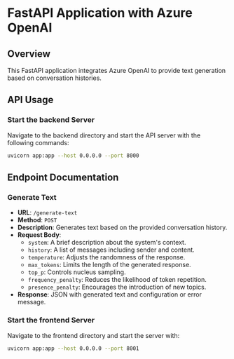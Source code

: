 # FastAPI Application with Azure OpenAI

## Overview

This FastAPI application integrates Azure OpenAI to provide text generation based on conversation histories.

## API Usage

### Start the backend Server

Navigate to the backend directory and start the API server with the following commands:

```bash
uvicorn app:app --host 0.0.0.0 --port 8000
```

## Endpoint Documentation

### Generate Text

- **URL**: `/generate-text`
- **Method**: `POST`
- **Description**: Generates text based on the provided conversation history.
- **Request Body**:
  - `system`: A brief description about the system's context.
  - `history`: A list of messages including sender and content.
  - `temperature`: Adjusts the randomness of the response.
  - `max_tokens`: Limits the length of the generated response.
  - `top_p`: Controls nucleus sampling.
  - `frequency_penalty`: Reduces the likelihood of token repetition.
  - `presence_penalty`: Encourages the introduction of new topics.
- **Response**: JSON with generated text and configuration or error message.

### Start the frontend Server

Navigate to the frontend directory and start the server with:

```bash
uvicorn app:app --host 0.0.0.0 --port 8001
```